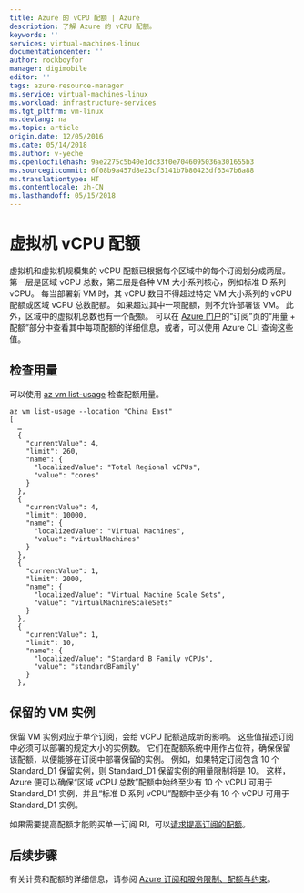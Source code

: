 ```yaml
---
title: Azure 的 vCPU 配额 | Azure
description: 了解 Azure 的 vCPU 配额。
keywords: ''
services: virtual-machines-linux
documentationcenter: ''
author: rockboyfor
manager: digimobile
editor: ''
tags: azure-resource-manager
ms.service: virtual-machines-linux
ms.workload: infrastructure-services
ms.tgt_pltfrm: vm-linux
ms.devlang: na
ms.topic: article
origin.date: 12/05/2016
ms.date: 05/14/2018
ms.author: v-yeche
ms.openlocfilehash: 9ae2275c5b40e1dc33f0e7046095036a301655b3
ms.sourcegitcommit: 6f08b9a457d8e23cf3141b7b80423df6347b6a88
ms.translationtype: HT
ms.contentlocale: zh-CN
ms.lasthandoff: 05/15/2018
---
```

# <a name="virtual-machine-vcpu-quotas"></a>虚拟机 vCPU 配额

虚拟机和虚拟机规模集的 vCPU 配额已根据每个区域中的每个订阅划分成两层。 第一层是区域 vCPU 总数，第二层是各种 VM 大小系列核心，例如标准 D 系列 vCPU。 每当部署新 VM 时，其 vCPU 数目不得超过特定 VM 大小系列的 vCPU 配额或区域 vCPU 总数配额。 如果超过其中一项配额，则不允许部署该 VM。 此外，区域中的虚拟机总数也有一个配额。 可以在 [Azure 门户](https://portal.azure.cn)的“订阅”页的“用量 + 配额”部分中查看其中每项配额的详细信息，或者，可以使用 Azure CLI 查询这些值。

## <a name="check-usage"></a>检查用量

可以使用 [az vm list-usage](https://docs.azure.cn/zh-cn/cli/vm?view=azure-cli-latest#az-vm-list-usage) 检查配额用量。

```azurecli
az vm list-usage --location "China East"
[
  …
  {
    "currentValue": 4,
    "limit": 260,
    "name": {
      "localizedValue": "Total Regional vCPUs",
      "value": "cores"
    }
  },
  {
    "currentValue": 4,
    "limit": 10000,
    "name": {
      "localizedValue": "Virtual Machines",
      "value": "virtualMachines"
    }
  },
  {
    "currentValue": 1,
    "limit": 2000,
    "name": {
      "localizedValue": "Virtual Machine Scale Sets",
      "value": "virtualMachineScaleSets"
    }
  },
  {
    "currentValue": 1,
    "limit": 10,
    "name": {
      "localizedValue": "Standard B Family vCPUs",
      "value": "standardBFamily"
    }
  },
```
## <a name="reserved-vm-instances"></a>保留的 VM 实例
保留 VM 实例对应于单个订阅，会给 vCPU 配额造成新的影响。 这些值描述订阅中必须可以部署的规定大小的实例数。 它们在配额系统中用作占位符，确保保留该配额，以便能够在订阅中部署保留的实例。 例如，如果特定订阅包含 10 个 Standard_D1 保留实例，则 Standard_D1 保留实例的用量限制将是 10。 这样，Azure 便可以确保“区域 vCPU 总数”配额中始终至少有 10 个 vCPU 可用于 Standard_D1 实例，并且“标准 D 系列 vCPU”配额中至少有 10 个 vCPU 可用于 Standard_D1 实例。

如果需要提高配额才能购买单一订阅 RI，可以[请求提高订阅的配额](https://support.windowsazure.cn/support/support-azure)。
<!-- URL /azure-supportability/resource-manager-core-quotas-request SHOULD BE https://support.windowsazure.cn/support/support-azure -->

## <a name="next-steps"></a>后续步骤

有关计费和配额的详细信息，请参阅 [Azure 订阅和服务限制、配额与约束](/azure-subscription-service-limits?toc=/azure/billing/TOC.json)。
<!-- Update_Description: update meta propertiessss -->